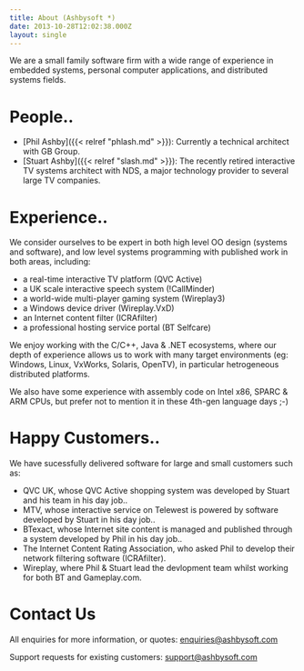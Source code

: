 ```yaml
---
title: About (Ashbysoft *)
date: 2013-10-28T12:02:38.000Z
layout: single
---
```

We are a small family software firm with a wide range of experience in
embedded systems, personal computer applications, and distributed
systems fields.

People..
========

-   [Phil Ashby]({{< relref "phlash.md" >}}): Currently a technical architect
    with GB Group.
-   [Stuart Ashby]({{< relref "slash.md" >}}): The recently retired interactive TV
    systems architect with NDS, a major technology provider to several
    large TV companies.

Experience..
============

We consider ourselves to be expert in both high level OO design (systems
and software), and low level systems programming with published work in
both areas, including:

-   a real-time interactive TV platform (QVC Active)
-   a UK scale interactive speech system (!CallMinder)
-   a world-wide multi-player gaming system (Wireplay3)
-   a Windows device driver (Wireplay.VxD)
-   an Internet content filter (ICRAfilter)
-   a professional hosting service portal (BT Selfcare)

We enjoy working with the C/C++, Java & .NET ecosystems, where our depth
of experience allows us to work with many target environments (eg: Windows,
Linux, VxWorks, Solaris, OpenTV), in particular hetrogeneous
distributed platforms.

We also have some experience with assembly code on Intel x86, SPARC & ARM
CPUs, but prefer not to mention it in these 4th-gen language days ;-)

Happy Customers..
=================

We have sucessfully delivered software for large and small customers
such as:

-   QVC UK, whose QVC Active shopping system was developed by Stuart and
    his team in his day job..
-   MTV, whose interactive service on Telewest is powered by software
    developed by Stuart in his day job..
-   BTexact, whose Internet site content is managed and published
    through a system developed by Phil in his day job..
-   The Internet Content Rating Association, who asked Phil to develop
    their network filtering software (ICRAfilter).
-   Wireplay, where Phil & Stuart lead the devlopment team whilst
    working for both BT and Gameplay.com.

Contact Us
==========

All enquiries for more information, or quotes: enquiries@ashbysoft.com

Support requests for existing customers: support@ashbysoft.com
